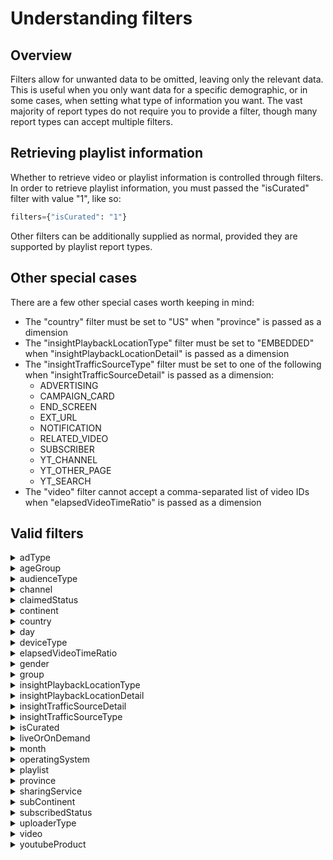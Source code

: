 # Understanding filters

## Overview

Filters allow for unwanted data to be omitted, leaving only the relevant data. This is useful when you only want data for a specific demographic, or in some cases, when setting what type of information you want. The vast majority of report types do not require you to provide a filter, though many report types can accept multiple filters.

## Retrieving playlist information

Whether to retrieve video or playlist information is controlled through filters.
In order to retrieve playlist information, you must passed the "isCurated" filter with value "1", like so:

```py
filters={"isCurated": "1"}
```

Other filters can be additionally supplied as normal, provided they are supported by playlist report types.

## Other special cases

There are a few other special cases worth keeping in mind:

* The "country" filter must be set to "US" when "province" is passed as a dimension
* The "insightPlaybackLocationType" filter must be set to "EMBEDDED" when "insightPlaybackLocationDetail" is passed as a dimension
* The "insightTrafficSourceType" filter must be set to one of the following when "insightTrafficSourceDetail" is passed as a dimension:
    * ADVERTISING
    * CAMPAIGN_CARD
    * END_SCREEN
    * EXT_URL
    * NOTIFICATION
    * RELATED_VIDEO
    * SUBSCRIBER
    * YT_CHANNEL
    * YT_OTHER_PAGE
    * YT_SEARCH
* The "video" filter cannot accept a comma-separated list of video IDs when "elapsedVideoTimeRatio" is passed as a dimension

## Valid filters

<details>
    <summary>adType</summary>
    <ul>
        <li>auctionBumperInstream</li>
        <li>auctionDisplay</li>
        <li>auctionInstream</li>
        <li>auctionTrueviewInslate</li>
        <li>auctionTrueviewInstream</li>
        <li>auctionUnknown</li>
        <li>reservedBumperInstream</li>
        <li>reservedClickToPlay</li>
        <li>reservedDisplay</li>
        <li>reservedInstream</li>
        <li>reservedInstreamSelect</li>
        <li>reservedMasthead</li>
        <li>reservedUnknown</li>
        <li>unknown</li>
    </ul>
</details>

<details>
    <summary>ageGroup</summary>
    <ul>
        <li>age13-17</li>
        <li>age18-24</li>
        <li>age25-34</li>
        <li>age35-44</li>
        <li>age45-54</li>
        <li>age55-64</li>
        <li>age65-</li>
    </ul>
</details>

<details>
    <summary>audienceType</summary>
    <ul>
        <li>ORGANIC</li>
        <li>AD_INSTREAM</li>
        <li>AD_INDISPLAY</li>
    </ul>
</details>

<details>
    <summary>channel</summary>
    Any channel ID.
</details>

<details>
    <summary>claimedStatus</summary>
    <ul>
        <li>claimed</li>
    </ul>
</details>

<details>
    <summary>continent</summary>
    <ul>
        <li>002</li>
        <li>019</li>
        <li>142</li>
        <li>150</li>
        <li>009</li>
    </ul>
</details>

<details>
    <summary>country</summary>
    Any <a href="https://www.iso.org/iso-3166-country-codes.html">ISO 3166-1 alpha-3</a> country code.
</details>

<details>
    <summary>day</summary>
    Any day in YYYY-MM-DD format.
</details>

<details>
    <summary>deviceType</summary>
    <ul>
        <li>DESKTOP</li>
        <li>GAME_CONSOLE</li>
        <li>MOBILE</li>
        <li>TABLET</li>
        <li>TV</li>
        <li>UNKNOWN_PLATFORM</li>
    </ul>
</details>

<details>
    <summary>elapsedVideoTimeRatio</summary>
    Any value (to a maximum of two significant figures) between 0.01 and 1 inclusive.
</details>

<details>
    <summary>gender</summary>
    <ul>
        <li>female</li>
        <li>male</li>
        <li>user_specified</li>
    </ul>
</details>

<details>
    <summary>group</summary>
    Any group ID.
</details>

<details>
    <summary>insightPlaybackLocationType</summary>
    <ul>
        <li>BROWSE</li>
        <li>CHANNEL</li>
        <li>EMBEDDED</li>
        <li>EXTERNAL_APP</li>
        <li>MOBILE</li>
        <li>SEARCH</li>
        <li>WATCH</li>
        <li>YT_OTHER</li>
    </ul>
</details>

<details>
    <summary>insightPlaybackLocationDetail</summary>
    <i>Not specified.</i>
</details>

<details>
    <summary>insightTrafficSourceDetail</summary>
    <ul>
        <li>ADVERTISING</li>
        <li>CAMPAIGN_CARD</li>
        <li>END_SCREEN</li>
        <li>EXT_URL</li>
        <li>NOTIFICATION</li>
        <li>RELATED_VIDEO</li>
        <li>SUBSCRIBER</li>
        <li>YT_CHANNEL</li>
        <li>YT_OTHER_PAGE</li>
        <li>YT_SEARCH</li>
    </ul>
</details>

<details>
    <summary>insightTrafficSourceType</summary>
    <ul>
        <li>ADVERTISING</li>
        <li>ANNOTATION</li>
        <li>CAMPAIGN_CARD</li>
        <li>END_SCREEN</li>
        <li>EXT_URL</li>
        <li>NO_LINK_EMBEDDED</li>
        <li>NO_LINK_OTHER</li>
        <li>NOTIFICATION</li>
        <li>PLAYLIST</li>
        <li>PROMOTED</li>
        <li>RELATED_VIDEO</li>
        <li>SHORTS</li>
        <li>SUBSCRIBER</li>
        <li>YT_CHANNEL</li>
        <li>YT_OTHER_PAGE</li>
        <li>YT_PLAYLIST_PAGE</li>
        <li>YT_SEARCH</li>
    </ul>
</details>

<details>
    <summary>isCurated</summary>
    <ul>
        <li>1</li>
    </ul>
</details>

<details>
    <summary>liveOrOnDemand</summary>
    <ul>
        <li>LIVE</li>
        <li>ON_DEMAND</li>
    </ul>
</details>

<details>
    <summary>month</summary>
    Any day in YYYY-MM format.
</details>

<details>
    <summary>operatingSystem</summary>
    <ul>
        <li>ANDROID</li>
        <li>BADA</li>
        <li>BLACKBERRY</li>
        <li>CHROMECAST</li>
        <li>DOCOMO</li>
        <li>FIREFOX</li>
        <li>HIPTOP</li>
        <li>IOS</li>
        <li>KAIOS</li>
        <li>LINUX</li>
        <li>MACINTOSH</li>
        <li>MEEGO</li>
        <li>NINTENDO_3DS</li>
        <li>OTHER</li>
        <li>PLAYSTATION</li>
        <li>PLAYSTATION_VITA</li>
        <li>REALMEDIA</li>
        <li>SMART_TV</li>
        <li>SYMBIAN</li>
        <li>TIZEN</li>
        <li>WEBOS</li>
        <li>WII</li>
        <li>WINDOWS</li>
        <li>WINDOWS_MOBILE</li>
        <li>XBOX</li>
    </ul>
</details>

<details>
    <summary>playlist</summary>
    Any playlist ID.
</details>

<details>
    <summary>province</summary>
    Any <a href="https://www.iso.org/iso-3166-country-codes.html">ISO 3166-2 alpha-3</a> subdivision code.
</details>

<details>
    <summary>sharingService</summary>
    <ul>
        <li>AMEBA</li>
        <li>ANDROID_EMAIL</li>
        <li>ANDROID_MESSENGER</li>
        <li>ANDROID_MMS</li>
        <li>BBM</li>
        <li>BLOGGER</li>
        <li>COPY_PASTE</li>
        <li>CYWORLD</li>
        <li>DIGG</li>
        <li>DROPBOX</li>
        <li>EMBED</li>
        <li>MAIL</li>
        <li>FACEBOOK</li>
        <li>FACEBOOK_MESSENGER</li>
        <li>FACEBOOK_PAGES</li>
        <li>FOTKA</li>
        <li>GMAIL</li>
        <li>GOO</li>
        <li>GOOGLEPLUS</li>
        <li>GO_SMS</li>
        <li>GROUPME</li>
        <li>HANGOUTS</li>
        <li>HI5</li>
        <li>HTC_MMS</li>
        <li>INBOX</li>
        <li>IOS_SYSTEM_ACTIVITY_DIALOG</li>
        <li>KAKAO_STORY</li>
        <li>KAKAO</li>
        <li>KIK</li>
        <li>LGE_EMAIL</li>
        <li>LINE</li>
        <li>LINKEDIN</li>
        <li>LIVEJOURNAL</li>
        <li>MENEAME</li>
        <li>MIXI</li>
        <li>MOTOROLA_MESSAGING</li>
        <li>MYSPACE</li>
        <li>NAVER</li>
        <li>NEARBY_SHARE</li>
        <li>NUJIJ</li>
        <li>ODNOKLASSNIKI</li>
        <li>OTHER</li>
        <li>PINTEREST</li>
        <li>RAKUTEN</li>
        <li>REDDIT</li>
        <li>SKYPE</li>
        <li>SKYBLOG</li>
        <li>SONY_CONVERSATIONS</li>
        <li>STUMBLEUPON</li>
        <li>TELEGRAM</li>
        <li>TEXT_MESSAGE</li>
        <li>TUENTI</li>
        <li>TUMBLR</li>
        <li>TWITTER</li>
        <li>UNKNOWN</li>
        <li>VERIZON_MMS</li>
        <li>VIBER</li>
        <li>VKONTATKE</li>
        <li>WECHAT</li>
        <li>WEIBO</li>
        <li>WHATS_APP</li>
        <li>WYKOP</li>
        <li>YAHOO</li>
        <li>YOUTUBE_GAMING</li>
        <li>YOUTUBE_KIDS</li>
        <li>YOUTUBE_MUSIC</li>
        <li>YOUTUBE_TV</li>
    </ul>
</details>

<details>
    <summary>subContinent</summary>
    <ul>
        <li>014</li>
        <li>017</li>
        <li>015</li>
        <li>018</li>
        <li>011</li>
        <li>029</li>
        <li>013</li>
        <li>021</li>
        <li>005</li>
        <li>143</li>
        <li>030</li>
        <li>034</li>
        <li>035</li>
        <li>145</li>
        <li>151</li>
        <li>154</li>
        <li>039</li>
        <li>155</li>
        <li>053</li>
        <li>054</li>
        <li>057</li>
        <li>061</li>
    </ul>
</details>

<details>
    <summary>subscribedStatus</summary>
    <ul>
        <li>SUBSCRIBED</li>
        <li>UNSUBSCRIBED</li>
    </ul>
</details>

<details>
    <summary>uploaderType</summary>
    <ul>
        <li>self</li>
        <li>thirdParty</li>
    </ul>
</details>

<details>
    <summary>video</summary>
    Any video ID.
</details>

<details>
    <summary>youtubeProduct</summary>
    <ul>
        <li>CORE</li>
        <li>GAMING</li>
        <li>KIDS</li>
        <li>UNKNOWN</li>
    </ul>
</details>
